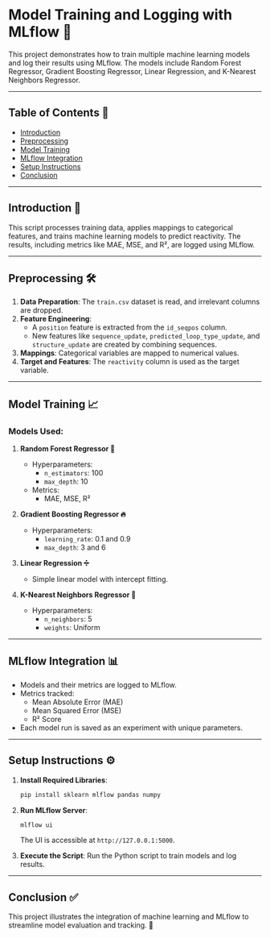 
# Model Training and Logging with MLflow 🚀

This project demonstrates how to train multiple machine learning models and log their results using MLflow. The models include Random Forest Regressor, Gradient Boosting Regressor, Linear Regression, and K-Nearest Neighbors Regressor.

---

## Table of Contents 📑
- [Introduction](#introduction)
- [Preprocessing](#preprocessing)
- [Model Training](#model-training)
- [MLflow Integration](#mlflow-integration)
- [Setup Instructions](#setup-instructions)
- [Conclusion](#conclusion)

---

## Introduction 🎯
This script processes training data, applies mappings to categorical features, and trains machine learning models to predict reactivity. The results, including metrics like MAE, MSE, and R², are logged using MLflow.

---

## Preprocessing 🛠️
1. **Data Preparation**: The `train.csv` dataset is read, and irrelevant columns are dropped.
2. **Feature Engineering**:
   - A `position` feature is extracted from the `id_seqpos` column.
   - New features like `sequence_update`, `predicted_loop_type_update`, and `structure_update` are created by combining sequences.
3. **Mappings**: Categorical variables are mapped to numerical values.
4. **Target and Features**: The `reactivity` column is used as the target variable.

---

## Model Training 📈
### Models Used:
1. **Random Forest Regressor 🌲**
   - Hyperparameters:
     - `n_estimators`: 100
     - `max_depth`: 10
   - Metrics:
     - MAE, MSE, R²

2. **Gradient Boosting Regressor 🔥**
   - Hyperparameters:
     - `learning_rate`: 0.1 and 0.9
     - `max_depth`: 3 and 6

3. **Linear Regression ➗**
   - Simple linear model with intercept fitting.

4. **K-Nearest Neighbors Regressor 🤝**
   - Hyperparameters:
     - `n_neighbors`: 5
     - `weights`: Uniform

---

## MLflow Integration 📊
- Models and their metrics are logged to MLflow.
- Metrics tracked:
  - Mean Absolute Error (MAE)
  - Mean Squared Error (MSE)
  - R² Score
- Each model run is saved as an experiment with unique parameters.

---

## Setup Instructions ⚙️
1. **Install Required Libraries**:
   ```bash
   pip install sklearn mlflow pandas numpy
   ```
2. **Run MLflow Server**:
   ```bash
   mlflow ui
   ```
   The UI is accessible at `http://127.0.0.1:5000`.

3. **Execute the Script**:
   Run the Python script to train models and log results.

---

## Conclusion ✅
This project illustrates the integration of machine learning and MLflow to streamline model evaluation and tracking. 🚀
